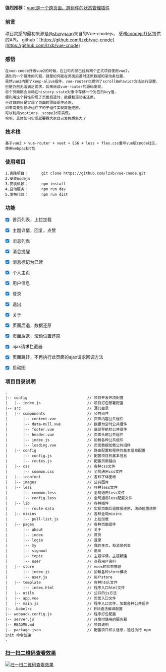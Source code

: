**强烈推荐**：[vuet是一个跨页面、跨组件的状态管理插件](https://github.com/medevicex/vuet)

### 前言

项目灵感的最初来源是[@shinygang](https://github.com/shinygang/Vue-cnodejs)来自的Vue-cnodejs，
感谢[cnodejs](https://cnodejs.org/)社区提供的API。
github：[https://github.com/lzxb/vue-cnode](https://github.com/lzxb/vue-cnode)
### 感悟
```
在vue-cnode升级vue2的时候，在公司内部已经有两个正式项目使用vue2，
遇到的一个最难的问题，就是如何能在页面后退时还原数据和滚动条位置，
虽然vue2内置了keep-alive组件，vue-router也提供了scrollBehavior方法进行设置，
但是仍然无法满足需求，后来阅读vue-router的源码发现，
每个页面都会自动在history.state对象中存储一个对应的key值，
便利用这个特性实现了页面后退时，数据和滚动条还原，
不过目前只是实现了页面的顶级组件还原，
如果需要对顶级组件下的子组件实现数据还原，
可以利用$options._scopeId来实现。
哈哈，具体如何实现就要靠大家自己发挥想象力了
```

### 技术栈
```
基于vue2 + vue-router + vuet + ES6 + less + flex.css重写vue版cnode社区，使用webpack打包
```

### 使用项目
```
1.克隆项目：      git clone https://github.com/lzxb/vue-cnode.git
2.安装nodejs
3.安装依赖：      npm install
4.启动服务：      npm run dev
5.发布代码：      npm run dist
```

### 功能
- [x] 首页列表，上拉加载
- [x] 主题详情，回复，点赞
- [x] 消息列表
- [x] 消息提醒
- [x] 消息标记为已读
- [x] 个人主页
- [x] 用户信息
- [x] 登录
- [x] 退出
- [x] 关于
- [x] 页面后退，数据还原
- [x] 页面后退，滚动位置还原
- [x] ajax请求拦截器
- [x] 页面跳转，不再执行此页面的ajax请求回调方法
- [x] 启动图



### 项目目录说明
```
.
|-- config                           // 项目开发环境配置
|   |-- index.js                     // 项目打包部署配置
|-- src                              // 源码目录
|   |-- components                   // 公共组件
|       |-- content.vue              // 页面内容公共组件
|       |-- data-null.vue            // 数据为空时公共组件
|       |-- footer.vue               // 底部导航栏公共组件
|       |-- header.vue               // 页面头部公共组件
|       |-- index.js                 // 加载各种公共组件
|       |-- loading.vue              // 页面数据加载公共组件
|   |-- config                       // 路由配置和程序的基本信息配置
|       |-- config.js                // 配置项目的基本信息
|       |-- routes.js                // 配置页面路由
|   |-- css                          // 各种css文件
|       |-- common.css               // 全局通用css文件
|   |-- iconfont                     // 各种字体图标
|   |-- images                       // 公共图片
|   |-- less                         // 各种less文件
|       |-- common.less              // 全局通用less文件
|       |-- config.less              // 全局通用less配置文件
|   |-- lib                          // 各种插件
|       |-- route-data               // 实现页面后退数据还原，滚动位置还原
|   |-- mixins                       // 各种全局mixins
|       |-- pull-list.js             // 上拉加载
|   |-- pages                        // 各种页面组件
|       |-- about                    // 关于
|       |-- index                    // 首页
|       |-- login                    // 登录
|       |-- my                       // 我的主页，和消息列表
|       |-- signout                  // 退出
|       |-- topic                    // 主题详情，主题新建
|       |-- user                     // 查看用户资料
|   |-- store                        // vuex的状态管理
|       |-- index.js                 // 加载各种store模块
|       |-- user.js                  // 用户store
|   |-- template                     // 各种html文件
|       |-- index.html               // 程序入口html文件
|   |-- utils                        // 公共的js方法
|   |-- app.vue                      // 页面入口文件
|   |-- main.js                      // 程序入口文件，加载各种公共组件
|-- .babelrc                         // ES6语法编译配置
|-- webpack.config.js                // 程序打包配置
|-- server.js                        // 开发时使用的服务器
|-- README.md                        // 项目说明
|-- package.json                     // 配置项目相关信息，通过执行 npm init 命令创建
.
```

### [扫一扫二维码查看效果](http://lzxb.github.io/vue-cnode/)
 [![扫一扫二维码查看效果](https://github.com/lzxb/vue-cnode/raw/master/shot/QR-code.png)](http://lzxb.github.io/vue-cnode/)

